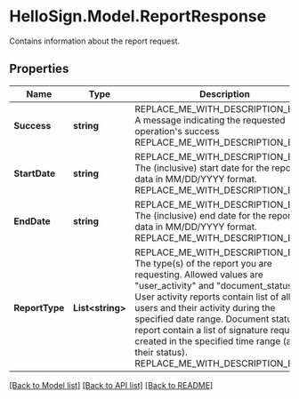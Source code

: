 # HelloSign.Model.ReportResponse
Contains information about the report request.

## Properties

Name | Type | Description | Notes
------------ | ------------- | ------------- | -------------
**Success** | **string** | REPLACE_ME_WITH_DESCRIPTION_BEGIN A message indicating the requested operation&#39;s success REPLACE_ME_WITH_DESCRIPTION_END | [optional] 
**StartDate** | **string** | REPLACE_ME_WITH_DESCRIPTION_BEGIN The (inclusive) start date for the report data in MM/DD/YYYY format. REPLACE_ME_WITH_DESCRIPTION_END | [optional] 
**EndDate** | **string** | REPLACE_ME_WITH_DESCRIPTION_BEGIN The (inclusive) end date for the report data in MM/DD/YYYY format. REPLACE_ME_WITH_DESCRIPTION_END | [optional] 
**ReportType** | **List&lt;string&gt;** | REPLACE_ME_WITH_DESCRIPTION_BEGIN The type(s) of the report you are requesting. Allowed values are &quot;user_activity&quot; and &quot;document_status&quot;. User activity reports contain list of all users and their activity during the specified date range. Document status report contain a list of signature requests created in the specified time range (and their status). REPLACE_ME_WITH_DESCRIPTION_END | [optional] 

[[Back to Model list]](../README.md#documentation-for-models) [[Back to API list]](../README.md#documentation-for-api-endpoints) [[Back to README]](../README.md)

